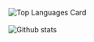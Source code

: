 ![Top Languages Card](https://github-readme-stats.vercel.app/api/top-langs/?username=pearlkothari&layout=compact)<br></br>
![Github stats](https://github-readme-stats.vercel.app/api?username=pearlkothari&theme=highcontrast&show_icons=true&count_private=true)
